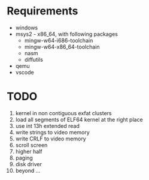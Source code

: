 Requirements
============
* windows
* msys2 - x86_64, with following packages
  * mingw-w64-i686-toolchain
  * mingw-w64-x86_64-toolchain
  * nasm
  * diffutils
* qemu
* vscode

TODO
====
1. kernel in non contiguous exfat clusters
2. load all segments of ELF64 kernel at the right place
3. use int 13h extended read
4. write strings to video memory
5. write CRLF to video memory
6. scroll screen
7. higher half
8. paging
9. disk driver
10. beyond ...
